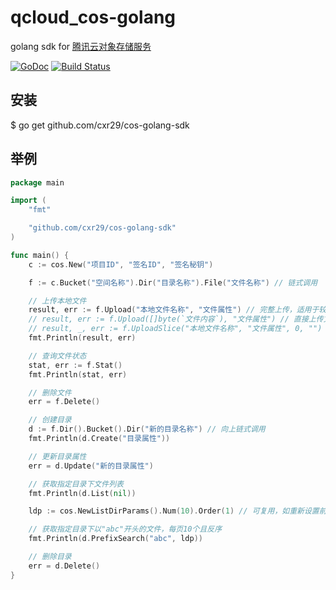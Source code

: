 # qcloud_cos-golang
golang sdk for [腾讯云对象存储服务](http://wiki.qcloud.com/wiki/COS%E4%BA%A7%E5%93%81%E4%BB%8B%E7%BB%8D)

[![GoDoc](https://godoc.org/github.com/cxr29/cos-golang-sdk?status.svg)](https://godoc.org/github.com/cxr29/cos-golang-sdk)
[![Build Status](https://drone.io/github.com/cxr29/cos-golang-sdk/status.png)](https://drone.io/github.com/cxr29/cos-golang-sdk/latest)

## 安装

$ go get github.com/cxr29/cos-golang-sdk

## 举例
```go
package main

import (
	"fmt"

	"github.com/cxr29/cos-golang-sdk"
)

func main() {
	c := cos.New("项目ID", "签名ID", "签名秘钥")

	f := c.Bucket("空间名称").Dir("目录名称").File("文件名称") // 链式调用

	// 上传本地文件
	result, err := f.Upload("本地文件名称", "文件属性") // 完整上传，适用于较小文件
	// result, err := f.Upload([]byte(`文件内容`), "文件属性") // 直接上传文件内容
	// result, _, err := f.UploadSlice("本地文件名称", "文件属性", 0, "") // 分片上传，适用于较大文件
	fmt.Println(result, err)

	// 查询文件状态
	stat, err := f.Stat()
	fmt.Println(stat, err)

	// 删除文件
	err = f.Delete()

	// 创建目录
	d := f.Dir().Bucket().Dir("新的目录名称") // 向上链式调用
	fmt.Println(d.Create("目录属性"))

	// 更新目录属性
	err = d.Update("新的目录属性")

	// 获取指定目录下文件列表
	fmt.Println(d.List(nil))

	ldp := cos.NewListDirParams().Num(10).Order(1) // 可复用，如重新设置前一页返回的透传字段

	// 获取指定目录下以"abc"开头的文件，每页10个且反序
	fmt.Println(d.PrefixSearch("abc", ldp))

	// 删除目录
	err = d.Delete()
}
```

